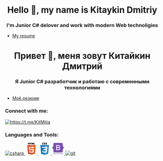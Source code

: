 <h1 align="center">Hello 👋, my name is Kitaykin Dmitriy</h1>

<h3 align="center">I'm Junior C# delover and work with modern Web technoligies</h3>

- <a href="https://volgograd.hh.ru/resume/bfc13c06ff0862a8040039ed1f77575856554d" target="_blank" rel="noreferrer">My resume</a>

<h1 align="center">Привет 👋, меня зовут Китайкин Дмитрий</h1>

<h3 align="center">Я Junior C# разработчик и работаю с современными технологиями</h3>

- <a href="hh.ru/resume/bfc13c06ff0862a8040039ed1f77575856554d" target="_blank" rel="noreferrer">Моё резюме</a>

<h3 align="left">Connect with me:</h3>
<p align="left">
<a href="https://t.me/KitMitia" target="blank"><img align="center" src="https://upload.wikimedia.org/wikipedia/commons/thumb/8/83/Telegram_2019_Logo.svg/800px-Telegram_2019_Logo.svg.png" alt="https://t.me/KitMitia" height="40" width="40" /></a>
</p>

<h3 align="left">Languages and Tools:</h3>
<p align="left">
<a href="https://metanit.com/sharp/tutorial/" target="_blank" rel="noreferrer"> <img src="https://github.com/MartinChavez/CSharp" alt="csharp" width="40" height="40"/> </a> 
<a href="https://www.w3.org/html/" target="_blank" rel="noreferrer"> <img src="https://raw.githubusercontent.com/devicons/devicon/master/icons/html5/html5-original-wordmark.svg" alt="html5" width="40" height="40"/> </a> 
<a href="https://www.w3schools.com/css/" target="_blank" rel="noreferrer"> <img src="https://raw.githubusercontent.com/devicons/devicon/master/icons/css3/css3-original-wordmark.svg" alt="css3" width="40" height="40"/> </a> 
<a href="https://getbootstrap.com" target="_blank" rel="noreferrer"> <img src="https://raw.githubusercontent.com/devicons/devicon/master/icons/bootstrap/bootstrap-plain-wordmark.svg" alt="bootstrap" width="40" height="40"/> </a>  
<a href="https://git-scm.com/" target="_blank" rel="noreferrer"> <img src="https://www.vectorlogo.zone/logos/git-scm/git-scm-icon.svg" alt="git" width="40" height="40"/> </a> 
</p>